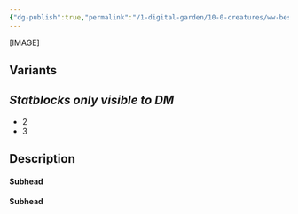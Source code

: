 ```yaml
---
{"dg-publish":true,"permalink":"/1-digital-garden/10-0-creatures/ww-bestiary/dragons/","tags":["#creature","beast"]}
---
```



[IMAGE]

## Variants
*Statblocks only visible to DM*
- 
- 2
- 3

## Description

#### Subhead


#### Subhead

